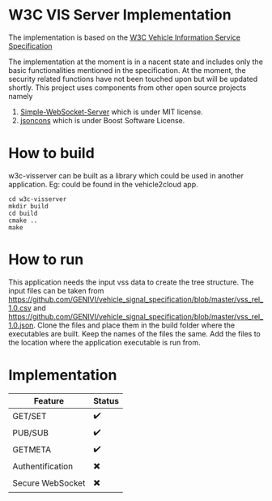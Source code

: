 # W3C VIS Server Implementation

The implementation is based on the [W3C Vehicle Information Service Specification](https://www.w3.org/TR/2018/CR-vehicle-information-service-20180213/)


The implementation at the moment is in a nacent state and includes only the basic functionalities mentioned in the specification. At the moment, the security related functions have not been touched upon but will be updated shortly. This project uses components from other open source projects namely

1. [Simple-WebSocket-Server](https://gitlab.com/eidheim/Simple-WebSocket-Server) which is under MIT license.
2. [jsoncons](https://github.com/danielaparker/jsoncons) which is under Boost Software License.


# How to build
w3c-visserver can be built as a library which could be used in another application. Eg: could be found in the vehicle2cloud app.
```
cd w3c-visserver
mkdir build
cd build
cmake ..
make
```

# How to run
This application needs the input vss data to create the tree structure. The input files can be taken from https://github.com/GENIVI/vehicle_signal_specification/blob/master/vss_rel_1.0.csv and https://github.com/GENIVI/vehicle_signal_specification/blob/master/vss_rel_1.0.json. Clone the files and place them in the build folder where the executables are built. Keep the names of the files the same.
Add the files to the location where the application executable is run from.

# Implementation

| Feature       | Status        |
| ------------- | ------------- |
| GET/SET       | :heavy_check_mark:|
| PUB/SUB  | :heavy_check_mark: |
| GETMETA  | :heavy_check_mark: |
| Authentification  | :heavy_multiplication_x: |
| Secure WebSocket  | :heavy_multiplication_x: |   

